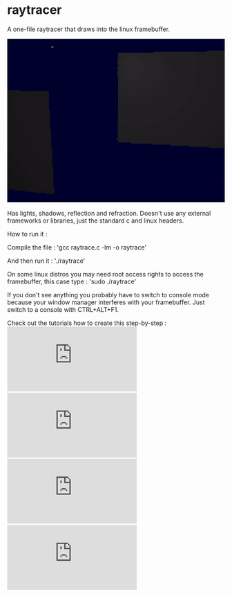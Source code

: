 # raytracer

A one-file raytracer that draws into the linux framebuffer. 

![raytrace](raytracer.gif)

Has lights, shadows, reflection and refraction. 
Doesn't use any external frameworks or libraries, just the standard c and linux headers.

How to run it :

Compile the file : 'gcc raytrace.c -lm -o raytrace'

And then run it : './raytrace'

On some linux distros you may need root access rights to access the framebuffer, this case type : 'sudo ./raytrace'

If you don't see anything you probably have to switch to console mode because your window manager interferes with your framebuffer. Just switch to a console with CTRL+ALT+F1.

Check out the tutorials how to create this step-by-step :
![Part one](http://milgra.com/ray-tracing-part-one.html)
![Part two](http://milgra.com/ray-tracing-part-two.html)
![Part three](http://milgra.com/ray-tracing-part-three.html)
![Part four](http://milgra.com/ray-tracing-part-four.html)
